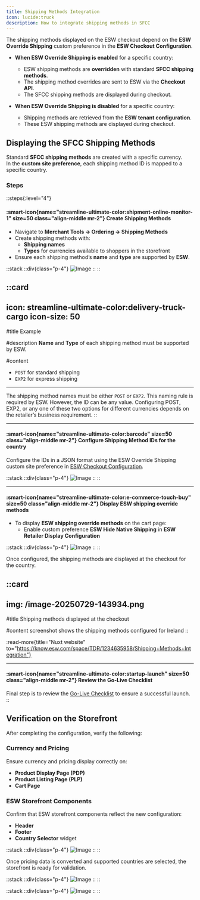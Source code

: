 ```yaml
---
title: Shipping Methods Integration
icon: lucide:truck
description: How to integrate shipping methods in SFCC
---
```


The shipping methods displayed on the ESW checkout depend on the **ESW Override Shipping** custom preference in the **ESW Checkout Configuration**.

- **When ESW Override Shipping is enabled** for a specific country:  
  - ESW shipping methods are **overridden** with standard **SFCC shipping methods**.  
  - The shipping method overrides are sent to ESW via the **Checkout API**.  
  - The SFCC shipping methods are displayed during checkout.  

- **When ESW Override Shipping is disabled** for a specific country:  
  - Shipping methods are retrieved from the **ESW tenant configuration**.  
  - These ESW shipping methods are displayed during checkout.


## Displaying the SFCC Shipping Methods

Standard **SFCC shipping methods** are created with a specific currency.  
In the **custom site preference**, each shipping method ID is mapped to a specific country.

### Steps

::steps{:level="4"}

#### :smart-icon{name="streamline-ultimate-color:shipment-online-monitor-1" size=50 class="align-middle mr-2"} Create Shipping Methods  

- Navigate to **Merchant Tools → Ordering → Shipping Methods**
- Create shipping methods with:
  - **Shipping names**
  - **Types** for currencies available to shoppers in the storefront
- Ensure each shipping method’s **name** and **type** are supported by **ESW**. 

::stack
  ::div{class="p-4"}
  ![Image](/image-20250730-143744.png)
  ::
::

::card
---
icon: streamline-ultimate-color:delivery-truck-cargo
icon-size: 50
---

#title
Example

#description
**Name** and **Type** of each shipping method must be supported by ESW.   

#content
 - `POST` for standard shipping  
 - `EXP2` for express shipping 
---
The shipping method names must be either `POST` or `EXP2`. This naming rule is required by ESW. However, the ID can be any value. Configuring POST, EXP2, or any one of these two options for different currencies depends on the retailer’s business requirement.
::

---

#### :smart-icon{name="streamline-ultimate-color:barcode" size=50 class="align-middle mr-2"} Configure Shipping Method IDs for the country

Configure the IDs in a JSON format using the ESW Override Shipping custom site preference in [ESW Checkout Configuration](https://know.esw.com/space/TDR/1234637137/Merchant+Tools#ESW-Checkout-Configuration).

::stack
  ::div{class="p-4"}
  ![Image](/image-20250729-143250.png)
  ::
::


---

#### :smart-icon{name="streamline-ultimate-color:e-commerce-touch-buy" size=50 class="align-middle mr-2"} Display ESW shipping override methods

- To display **ESW shipping override methods** on the cart page:
  - Enable custom preference **ESW Hide Native Shipping** in **ESW Retailer Display Configuration**

::stack
  ::div{class="p-4"}
  ![Image](/image-20250729-143656.png)
  ::
::

Once configured, the shipping methods are displayed at the checkout for the country. 

::card
---
img: /image-20250729-143934.png
---
#title
Shipping methods displayed at the checkout

#content
screenshot shows the shipping methods configured for Ireland
::

:read-more{title="Nuxt website" to="https://know.esw.com/space/TDR/1234635958/Shipping+Methods+Integration"}

---

#### :smart-icon{name="streamline-ultimate-color:startup-launch" size=50 class="align-middle mr-2"} Review the Go-Live Checklist

Final step is to review the [Go-Live Checklist](https://know.esw.com/space/TDR/1234639052/Go-Live+Checklist) to ensure a successful launch.
::

## Verification on the Storefront

After completing the configuration, verify the following:

### Currency and Pricing
Ensure currency and pricing display correctly on:
- **Product Display Page (PDP)**
- **Product Listing Page (PLP)**
- **Cart Page**

### ESW Storefront Components
Confirm that ESW storefront components reflect the new configuration:
- **Header**
- **Footer**
- **Country Selector** widget

::stack
  ::div{class="p-4"}
  ![Image](/image-20250729-142123.png)
  ::
::

Once pricing data is converted and supported countries are selected, the storefront is ready for validation.

::stack
  ::div{class="p-4"}
  ![Image](/cart-2.jpg)
  ::
::

::stack
  ::div{class="p-4"}
  ![Image](/checkout.jpg)
  ::
::